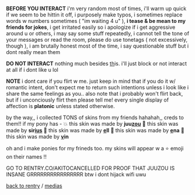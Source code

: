 **BEFORE YOU INTERACT**
i'm very random most of times, i'll warm up quick if we seem to be
hittin it off, i purposely make typos, i sometimes replace words w numbers
sometimes ( "im waiting 4 u" ), **i tease & be mean to my friends for jokes**,
i get irritated easily so i apologize if i get aggressive around u or others,
i may say some stuff repeatedly, i cannot tell the tone of your messages or
read the room, please do use tonetags ( not excessively, though ), 
i am brutally honest most of the time, i say questionable stuff
but i dont really mean them

**DO NOT INTERACT**
nothing much besides [th](https://listography.com/akit)is. i'll just block
or not interact at all if i dont like u lol

**NOTE**
i dont care if you flirt w me. just keep in mind that if you do it w/ romantic
intent, don't expect me to return such intentions unless i look like i share the
same feelings as you..
also note that i probably won't flirt back, but if i unconciously flirt then please
tell me! 
every single display of affection is **platonic** unless stated otherwise.

by the way,, i collected TONS of skins from my friends hahahah,, creds to them!!
if my pony has -
💥 this skin was made by **juu[zou](https://rentry.co/suurism)** 
🌼 this skin was made by **sir[ius](https://rentry.co/adherence)**
🌱 this skin was made by **[e](https://rentry.co/sephirothworld)ll** 
🍦 this skin was made by **[e](https://rentry.co/artistry)na**
:tangerine: this skin was made by **[v](https://rentry.co/vinnyhacker)in**

oh and i make ponies for my frineds too. my skins will appear w a :star: emoji on their names !!

GO TO RENTRY.CO/AKITOCANCELLED FOR PROOF THAT JUUZOU IS INSANE GRRRRRRRRRRRRRRRR btw i dont hijack wifi uwu

[back to rentry](https://rentry.co/linkup) / [medias](https://rentry.co/404ed)